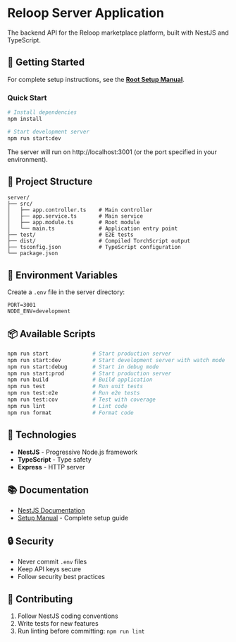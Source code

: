 # Reloop Server Application

The backend API for the Reloop marketplace platform, built with NestJS and TypeScript.

## 🚀 Getting Started

For complete setup instructions, see the [**Root Setup Manual**](../SETUP_MANUAL.md).

### Quick Start

```bash
# Install dependencies
npm install

# Start development server
npm run start:dev
```

The server will run on http://localhost:3001 (or the port specified in your environment).

## 📁 Project Structure

```
server/
├── src/
│   ├── app.controller.ts    # Main controller
│   ├── app.service.ts       # Main service
│   ├── app.module.ts        # Root module
│   └── main.ts              # Application entry point
├── test/                    # E2E tests
├── dist/                    # Compiled TorchScript output
├── tsconfig.json            # TypeScript configuration
└── package.json
```

## 🔧 Environment Variables

Create a `.env` file in the server directory:

```env
PORT=3001
NODE_ENV=development
```

## 📦 Available Scripts

```bash
npm run start              # Start production server
npm run start:dev          # Start development server with watch mode
npm run start:debug        # Start in debug mode
npm run start:prod         # Start production server
npm run build              # Build application
npm run test               # Run unit tests
npm run test:e2e           # Run e2e tests
npm run test:cov           # Test with coverage
npm run lint               # Lint code
npm run format             # Format code
```

## 🎨 Technologies

- **NestJS** - Progressive Node.js framework
- **TypeScript** - Type safety
- **Express** - HTTP server

## 📚 Documentation

- [NestJS Documentation](https://docs.nestjs.com)
- [Setup Manual](../SETUP_MANUAL.md) - Complete setup guide

## 🔒 Security

- Never commit `.env` files
- Keep API keys secure
- Follow security best practices

## 🤝 Contributing

1. Follow NestJS coding conventions
2. Write tests for new features
3. Run linting before committing: `npm run lint`
